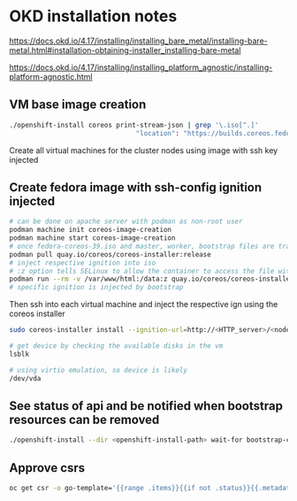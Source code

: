 # OKD installation notes

<https://docs.okd.io/4.17/installing/installing_bare_metal/installing-bare-metal.html#installation-obtaining-installer_installing-bare-metal>

<https://docs.okd.io/4.17/installing/installing_platform_agnostic/installing-platform-agnostic.html>

## VM base image creation

```bash
./openshift-install coreos print-stream-json | grep '\.iso[^.]'
                                "location": "https://builds.coreos.fedoraproject.org/prod/streams/stable/builds/39.20231101.3.0/x86_64/fedora-coreos-39.20231101.3.0-live.x86_64.iso",
```

Create all virtual machines for the cluster nodes using image with ssh key injected

## Create fedora image with ssh-config ignition injected

```bash
# can be done on apache server with podman as non-root user
podman machine init coreos-image-creation
podman machine start coreos-image-creation
# once fedora-coreos-39.iso and master, worker, bootstrap files are transferred to /var/www/html
podman pull quay.io/coreos/coreos-installer:release
# inject respective ignition into iso
# :z option tells SELinux to allow the container to access the file with a shared label
podman run --rm -v /var/www/html:/data:z quay.io/coreos/coreos-installer:release iso ignition embed -i /data/ssh-config.ign /data/fedora-stable-iso.iso
# specific ignition is injected by bootstrap
```

Then ssh into each virtual machine and inject the respective ign using the coreos installer

```bash
sudo coreos-installer install --ignition-url=http://<HTTP_server>/<node_type>.ign <device> --ignition-hash=sha512-<digest>  

# get device by checking the available disks in the vm
lsblk

# using virtio emulation, so device is likely
/dev/vda
```

## See status of api and be notified when bootstrap resources can be removed

```bash
./openshift-install --dir <openshift-install-path> wait-for bootstrap-complete --log-level=info
```

## Approve csrs

```bash
oc get csr -o go-template='{{range .items}}{{if not .status}}{{.metadata.name}}{{"\n"}}{{end}}{{end}}' | xargs oc adm certificate approve
```
